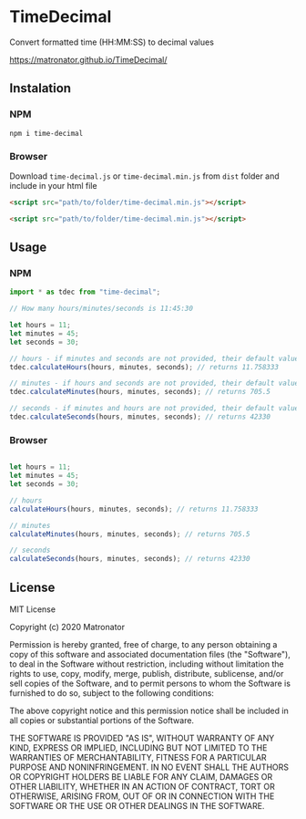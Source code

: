 # TimeDecimal

Convert formatted time (HH:MM:SS) to decimal values

https://matronator.github.io/TimeDecimal/

## Instalation

### NPM

```
npm i time-decimal
```

### Browser

Download `time-decimal.js` or `time-decimal.min.js` from `dist` folder and include in your html file

```html
<script src="path/to/folder/time-decimal.min.js"></script>

<script src="path/to/folder/time-decimal.min.js"></script>
```

## Usage

### NPM

```javascript
import * as tdec from "time-decimal";

// How many hours/minutes/seconds is 11:45:30

let hours = 11;
let minutes = 45;
let seconds = 30;

// hours - if minutes and seconds are not provided, their default value is 0
tdec.calculateHours(hours, minutes, seconds); // returns 11.758333

// minutes - if hours and seconds are not provided, their default value is 0
tdec.calculateMinutes(hours, minutes, seconds); // returns 705.5

// seconds - if minutes and hours are not provided, their default value is 0
tdec.calculateSeconds(hours, minutes, seconds); // returns 42330
```

### Browser

```javascript

let hours = 11;
let minutes = 45;
let seconds = 30;

// hours
calculateHours(hours, minutes, seconds); // returns 11.758333

// minutes
calculateMinutes(hours, minutes, seconds); // returns 705.5

// seconds
calculateSeconds(hours, minutes, seconds); // returns 42330
```

## License

MIT License

Copyright (c) 2020 Matronator

Permission is hereby granted, free of charge, to any person obtaining a copy
of this software and associated documentation files (the "Software"), to deal
in the Software without restriction, including without limitation the rights
to use, copy, modify, merge, publish, distribute, sublicense, and/or sell
copies of the Software, and to permit persons to whom the Software is
furnished to do so, subject to the following conditions:

The above copyright notice and this permission notice shall be included in all
copies or substantial portions of the Software.

THE SOFTWARE IS PROVIDED "AS IS", WITHOUT WARRANTY OF ANY KIND, EXPRESS OR
IMPLIED, INCLUDING BUT NOT LIMITED TO THE WARRANTIES OF MERCHANTABILITY,
FITNESS FOR A PARTICULAR PURPOSE AND NONINFRINGEMENT. IN NO EVENT SHALL THE
AUTHORS OR COPYRIGHT HOLDERS BE LIABLE FOR ANY CLAIM, DAMAGES OR OTHER
LIABILITY, WHETHER IN AN ACTION OF CONTRACT, TORT OR OTHERWISE, ARISING FROM,
OUT OF OR IN CONNECTION WITH THE SOFTWARE OR THE USE OR OTHER DEALINGS IN THE
SOFTWARE.
